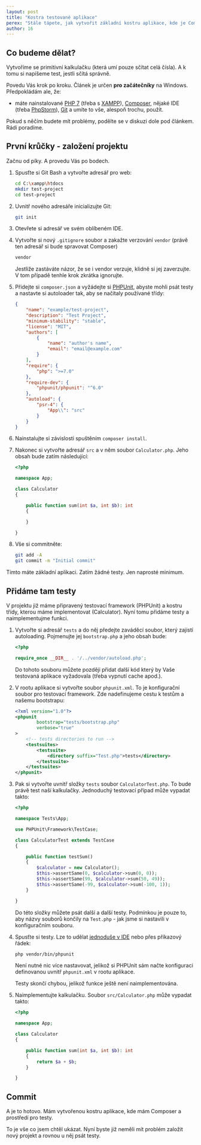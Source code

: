 ```yaml
---
layout: post
title: "Kostra testované aplikace"
perex: "Stále tápete, jak vytvořit základní kostru aplikace, kde je Composer vč. autoloaderu a máte i testy? Podíváme se na to, že to je velmi jednoduché."
author: 16
---
```


## Co budeme dělat?

Vytvoříme se primitivní kalkulačku (která umí pouze sčítat celá čísla). A k tomu si napíšeme test, jestli sčítá správně.

Povedu Vás krok po kroku. Článek je určen **pro začátečníky** na Windows. Předpokládám ale, že:

* máte nainstalované [PHP 7](http://php.net/) (třeba s [XAMPP](https://www.apachefriends.org/download.html)), [Composer](https://getcomposer.org/), nějaké IDE (třeba [PhpStorm](https://www.jetbrains.com/phpstorm/)), [Git](https://git-scm.com/) a umíte to vše, alespoň trochu, použít.

Pokud s něčím budete mít problémy, podělte se v diskuzi dole pod článkem. Rádi poradíme.

## První krůčky - založení projektu

Začnu od píky. A provedu Vás po bodech.

1. Spusťte si Git Bash a vytvořte adresář pro web:

    ```bash
    cd C:\xampp\htdocs
    mkdir test-project
    cd test-project
    ```

2. Uvnitř nového adresáře inicializujte Git:

    ```bash
    git init
    ```

3. Otevřete si adresář ve svém oblíbeném IDE.

4. Vytvořte si nový `.gitignore` soubor a zakažte verzování `vendor` (právě ten adresář si bude spravovat Composer)

    ```bash
    vendor
    ```

    Jestliže zastáváte názor, že se i vendor verzuje, klidně si jej zaverzujte. V tom případě tenhle krok zkrátka ignorujte.

5. Přidejte si `composer.json` a vyžádejte si [PHPUnit](https://phpunit.de/), abyste mohli psát testy a nastavte si autoloader tak, aby se načítaly používané třídy:

    ```json
    {
        "name": "example/test-project",
        "description": "Test Project",
        "minimum-stability": "stable",
        "license": "MIT",
        "authors": [
            {
                "name": "author's name",
                "email": "email@example.com"
            }
        ],
        "require": {
            "php": ">=7.0"
        },
        "require-dev": {
            "phpunit/phpunit": "^6.0"
        },
        "autoload": {
            "psr-4": {
                "App\\": "src"
            }
        }
    }
    
    ```

6. Nainstalujte si závislosti spuštěním `composer install`.

7. Nakonec si vytvořte adresář `src` a v něm soubor `Calculator.php`. Jeho obsah bude zatím následující:

    ```php
    <?php
    
    namespace App;
    
    class Calculator
    {
    
        public function sum(int $a, int $b): int
        {
    
        }
    
    }
    
    ```

8. Vše si commitněte:

    ```bash
    git add -A
    git commit -m "Initial commit"
    ```

Tímto máte základní aplikaci. Zatím žádné testy. Jen naprosté minimum.

## Přidáme tam testy

V projektu již máme připravený testovací framework (PHPUnit) a kostru třídy, kterou máme implementovat (Calculator). Nyní tomu přidáme testy a naimplementujme funkci.

1. Vytvořte si adresář `tests` a do něj předejte zaváděcí soubor, který zajistí autoloading. Pojmenujte jej `bootstrap.php` a jeho obsah bude:
    
    ```php
    <?php
    
    require_once __DIR__ . '/../vendor/autoload.php';
    
    ```

    Do tohoto souboru můžete později přidat další kód který by Vaše testovaná aplikace vyžadovala (třeba vypnutí cache apod.).

2. V rootu aplikace si vytvořte soubor `phpunit.xml`. To je konfigurační soubor pro testovací framework. Zde nadefinujeme cestu k testům a našemu bootstrapu:

    ```xml
    <?xml version="1.0"?>
    <phpunit
            bootstrap="tests/bootstrap.php"
            verbose="true"
    >
        <!-- tests directories to run -->
        <testsuites>
            <testsuite>
                <directory suffix="Test.php">tests</directory>
            </testsuite>
        </testsuites>
    </phpunit>
    
    ```

3. Pak si vytvořte uvnitř složky `tests` soubor `CalculatorTest.php`. To bude právě test naší kalkulačky. Jednoduchý testovací případ může vypadat takto:
    
    ```php
    <?php
    
    namespace Tests\App;
    
    use PHPUnit\Framework\TestCase;
    
    class CalculatorTest extends TestCase
    {
    
        public function testSum()
        {
            $calculator = new Calculator();
            $this->assertSame(0, $calculator->sum(0, 0));
            $this->assertSame(99, $calculator->sum(50, 49));
            $this->assertSame(-99, $calculator->sum(-100, 1));
        }
    
    }
    
    ```
    
    Do této složky můžete psát další a další testy. Podmínkou je pouze to, aby názvy souborů končily na `Test.php` - jak jsme si nastavili v konfiguračním souboru.

4. Spusťte si testy. Lze to udělat [jednoduše v IDE](https://www.jetbrains.com/help/phpstorm/2016.3/phpunit.html) nebo přes příkazový řádek:

    ```bash
    php vendor/bin/phpunit
    ```
    
    Není nutné nic více nastavovat, jelikož si PHPUnit sám načte konfiguraci definovanou uvnitř `phpunit.xml` v rootu aplikace.

    Testy skončí chybou, jelikož funkce ještě není naimplementována.

5. Naimplementujte kalkulačku. Soubor `src/Calculator.php` může vypadat takto:

    ```php
    <?php
    
    namespace App;
    
    class Calculator
    {
    
        public function sum(int $a, int $b): int
        {
            return $a + $b;
        }
    
    }
    
    ```

## Commit

A je to hotovo. Mám vytvořenou kostru aplikace, kde mám Composer a prostředí pro testy.

To je vše co jsem chtěl ukázat. Nyní byste již neměli mít problém založit nový projekt a rovnou u něj psát testy.
